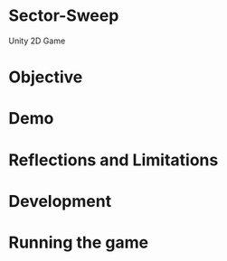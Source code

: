 # Sector-Sweep
Unity 2D Game

# Objective

# Demo

# Reflections and Limitations

# Development

# Running the game


